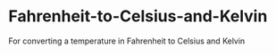 # Fahrenheit-to-Celsius-and-Kelvin
For converting a temperature in Fahrenheit to Celsius and Kelvin
